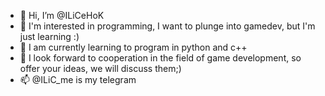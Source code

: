 - 👋 Hi, I’m @ILiCeHoK
- 👀 I'm interested in programming, I want to plunge into gamedev, but I'm just learning :)
- 🌱 I am currently learning to program in python and c++
- 💞️ I look forward to cooperation in the field of game development, so offer your ideas, we will discuss them;)
- 📫 @ILiC_me is my telegram

<!---
ILiCeHoK/ILiCeHoK is a ✨ special ✨ repository because its `README.md` (this file) appears on your GitHub profile.
You can click the Preview link to take a look at your changes.
--->
